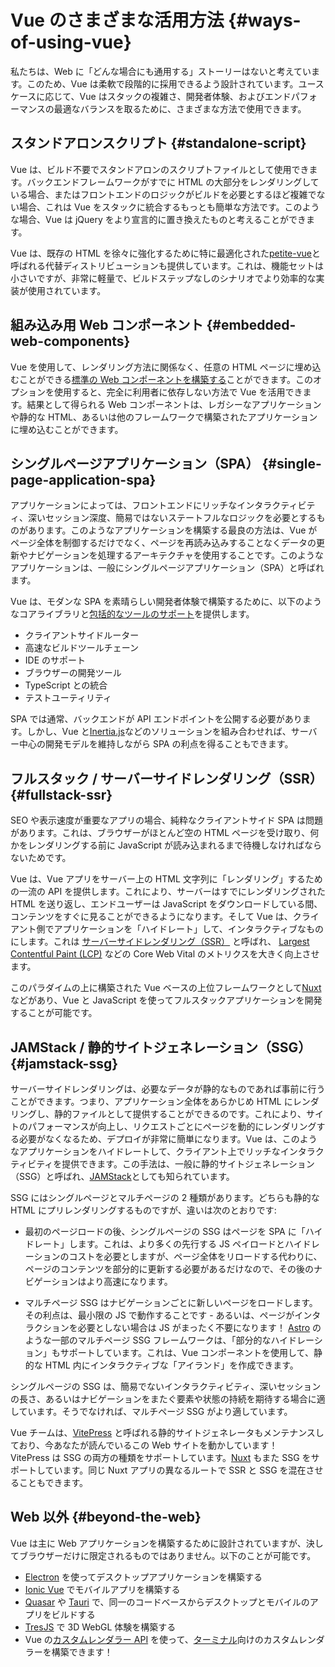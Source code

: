 # Vue のさまざまな活用方法 {#ways-of-using-vue}

私たちは、Web に「どんな場合にも通用する」ストーリーはないと考えています。このため、Vue は柔軟で段階的に採用できるよう設計されています。ユースケースに応じて、Vue はスタックの複雑さ、開発者体験、およびエンドパフォーマンスの最適なバランスを取るために、さまざまな方法で使用できます。

## スタンドアロンスクリプト {#standalone-script}

Vue は、ビルド不要でスタンドアロンのスクリプトファイルとして使用できます。バックエンドフレームワークがすでに HTML の大部分をレンダリングしている場合、またはフロントエンドのロジックがビルドを必要とするほど複雑でない場合、これは Vue をスタックに統合するもっとも簡単な方法です。このような場合、Vue は jQuery をより宣言的に置き換えたものと考えることができます。

Vue は、既存の HTML を徐々に強化するために特に最適化された[petite-vue](https://github.com/vuejs/petite-vue)と呼ばれる代替ディストリビューションも提供しています。これは、機能セットは小さいですが、非常に軽量で、ビルドステップなしのシナリオでより効率的な実装が使用されています。

## 組み込み用 Web コンポーネント {#embedded-web-components}

Vue を使用して、レンダリング方法に関係なく、任意の HTML ページに埋め込むことができる[標準の Web コンポーネントを構築する](/guide/extras/web-components)ことができます。このオプションを使用すると、完全に利用者に依存しない方法で Vue を活用できます。結果として得られる Web コンポーネントは、レガシーなアプリケーションや静的な HTML、あるいは他のフレームワークで構築されたアプリケーションに埋め込むことができます。

## シングルページアプリケーション（SPA） {#single-page-application-spa}

アプリケーションによっては、フロントエンドにリッチなインタラクティビティ、深いセッション深度、簡易ではないステートフルなロジックを必要とするものがあります。このようなアプリケーションを構築する最良の方法は、Vue がページ全体を制御するだけでなく、ページを再読み込みすることなくデータの更新やナビゲーションを処理するアーキテクチャを使用することです。このようなアプリケーションは、一般にシングルページアプリケーション（SPA）と呼ばれます。

Vue は、モダンな SPA を素晴らしい開発者体験で構築するために、以下のようなコアライブラリと[包括的なツールのサポート](/guide/scaling-up/tooling)を提供します。

- クライアントサイドルーター
- 高速なビルドツールチェーン
- IDE のサポート
- ブラウザーの開発ツール
- TypeScript との統合
- テストユーティリティ

SPA では通常、バックエンドが API エンドポイントを公開する必要があります。しかし、Vue と[Inertia.js](https://inertiajs.com)などのソリューションを組み合わせれば、サーバー中心の開発モデルを維持しながら SPA の利点を得ることもできます。

## フルスタック / サーバーサイドレンダリング（SSR） {#fullstack-ssr}

SEO や表示速度が重要なアプリの場合、純粋なクライアントサイド SPA は問題があります。これは、ブラウザーがほとんど空の HTML ページを受け取り、何かをレンダリングする前に JavaScript が読み込まれるまで待機しなければならないためです。

Vue は、Vue アプリをサーバー上の HTML 文字列に「レンダリング」するための一流の API を提供します。これにより、サーバーはすでにレンダリングされた HTML を送り返し、エンドユーザーは JavaScript をダウンロードしている間、コンテンツをすぐに見ることができるようになります。そして Vue は、クライアント側でアプリケーションを「ハイドレート」して、インタラクティブなものにします。これは [サーバーサイドレンダリング（SSR）](/guide/scaling-up/ssr) と呼ばれ、 [Largest Contentful Paint (LCP)](https://web.dev/lcp/) などの Core Web Vital のメトリクスを大きく向上させます。

このパラダイムの上に構築された Vue ベースの上位フレームワークとして[Nuxt](https://nuxt.com/)などがあり、Vue と JavaScript を使ってフルスタックアプリケーションを開発することが可能です。

## JAMStack / 静的サイトジェネレーション（SSG） {#jamstack-ssg}

サーバーサイドレンダリングは、必要なデータが静的なものであれば事前に行うことができます。つまり、アプリケーション全体をあらかじめ HTML にレンダリングし、静的ファイルとして提供することができるのです。これにより、サイトのパフォーマンスが向上し、リクエストごとにページを動的にレンダリングする必要がなくなるため、デプロイが非常に簡単になります。Vue は、このようなアプリケーションをハイドレートして、クライアント上でリッチなインタラクティビティを提供できます。この手法は、一般に静的サイトジェネレーション（SSG）と呼ばれ、[JAMStack](https://jamstack.org/what-is-jamstack/)としても知られています。

SSG にはシングルページとマルチページの 2 種類があります。どちらも静的な HTML にプリレンダリングするものですが、違いは次のとおりです:

- 最初のページロードの後、シングルページの SSG はページを SPA に「ハイドレート」します。これは、より多くの先行する JS ペイロードとハイドレーションのコストを必要としますが、ページ全体をリロードする代わりに、ページのコンテンツを部分的に更新する必要があるだけなので、その後のナビゲーションはより高速になります。

- マルチページ SSG はナビゲーションごとに新しいページをロードします。その利点は、最小限の JS で動作することです - あるいは、ページがインタラクションを必要としない場合は JS がまったく不要になります！ [Astro](https://astro.build/) のような一部のマルチページ SSG フレームワークは、「部分的なハイドレーション」もサポートしています。これは、Vue コンポーネントを使用して、静的な HTML 内にインタラクティブな「アイランド」を作成できます。

シングルページの SSG は、簡易でないインタラクティビティ、深いセッションの長さ、あるいはナビゲーションをまたぐ要素や状態の持続を期待する場合に適しています。そうでなければ、マルチページ SSG がより適しています。

Vue チームは、[VitePress](https://vitepress.dev/) と呼ばれる静的サイトジェネレータもメンテナンスしており、今あなたが読んでいるこの Web サイトを動かしています！　VitePress は SSG の両方の種類をサポートしています。[Nuxt](https://nuxt.com/) もまた SSG をサポートしています。同じ Nuxt アプリの異なるルートで SSR と SSG を混在させることもできます。

## Web 以外 {#beyond-the-web}

Vue は主に Web アプリケーションを構築するために設計されていますが、決してブラウザーだけに限定されるものではありません。以下のことが可能です。

- [Electron](https://www.electronjs.org/) を使ってデスクトップアプリケーションを構築する
- [Ionic Vue](https://ionicframework.com/docs/vue/overview) でモバイルアプリを構築する
- [Quasar](https://quasar.dev/) や [Tauri](https://tauri.app) で、同一のコードベースからデスクトップとモバイルのアプリをビルドする
- [TresJS](https://tresjs.org/) で 3D WebGL 体験を構築する
- Vue の[カスタムレンダラー API](/api/custom-renderer) を使って、[ターミナル](https://github.com/vue-terminal/vue-termui)向けのカスタムレンダラーを構築できます！
